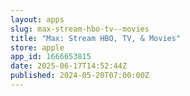 ```yaml
---
layout: apps
slug: max-stream-hbo-tv--movies
title: "Max: Stream HBO, TV, & Movies"
store: apple
app_id: 1666653815
date: 2025-06-17T14:52:44Z
published: 2024-05-20T07:00:00Z
---
```

